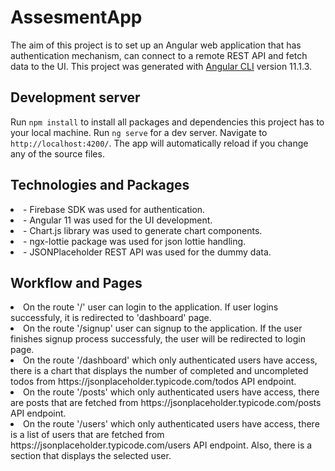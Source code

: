 # AssesmentApp

The aim of this project is to set up an Angular web application that has authentication mechanism, can connect to a remote REST API and fetch data to the UI. This project was generated with [Angular CLI](https://github.com/angular/angular-cli) version 11.1.3.

## Development server

Run `npm install` to install all packages and dependencies this project has to your local machine.
Run `ng serve` for a dev server. Navigate to `http://localhost:4200/`. The app will automatically reload if you change any of the source files.


## Technologies and Packages

<li> - Firebase SDK was used for authentication.</li>
<li> - Angular 11 was used for the UI development.</li>
<li> - Chart.js library was used to generate chart components.</li>
<li> - ngx-lottie package was used for json lottie handling.</li>
<li> - JSONPlaceholder REST API was used for the dummy data.</li>

## Workflow and Pages

<li> On the route '/' user can login to the application. If user logins successfuly, it is redirected to 'dashboard' page.</li>
<li> On the route '/signup' user can signup to the application. If the user finishes signup process successfuly, the user will be redirected to login page. </li>
<li> On the route '/dashboard' which only authenticated users have access, there is a chart that displays the number of completed and uncompleted todos from https://jsonplaceholder.typicode.com/todos API endpoint. </li>
<li> On the route '/posts' which only authenticated users have access, there are posts that are fetched from https://jsonplaceholder.typicode.com/posts API endpoint. </li>
<li> On the route '/users' which only authenticated users have access, there is a list of users that are fetched from https://jsonplaceholder.typicode.com/users API endpoint. Also, there is a section that displays the selected user. </li>
